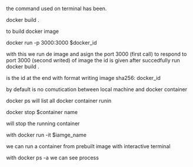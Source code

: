 the command used on terminal has been.

docker build .

to build docker image

docker run -p 3000:3000 $docker_id

with this we run de image and asign the port 3000 (first call) to respond to port 3000 (second writed) of image the id is given after succedfully run docker build .

is the id at the end with format writing image sha256: docker_id

by default is no comutication between local machine and docker container

docker ps will list all docker container runin

docker stop $container name

will stop the running container

with docker run -it $iamge_name

we can run a container from prebuilt image with interactive terminal 

with docker ps -a we can see process